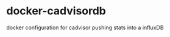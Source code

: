 docker-cadvisordb
=================

docker configuration for cadvisor pushing stats into a influxDB
